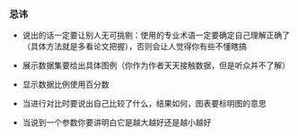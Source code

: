 ### 忌讳

- 说出的话一定要让别人无可挑剔：使用的专业术语一定要确定自己理解正确了（具体方法就是多看论文把握），否则会让人觉得你有些不懂瞎搞

- 展示数据集要给出具体图例（你作为作者天天接触数据，但是听众并不了解）

- 显示数据比例使用百分数

- 当进行对比时要说出自己比较了什么，结果如何，图表要标明图的意思

- 当说到一个参数你要讲明白它是越大越好还是越小越好

